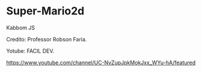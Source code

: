 # Super-Mario2d
Kabbom JS

Credito: Professor Robson Faria.

Yotube: FACIL DEV.

<a> https://www.youtube.com/channel/UC-NvZupJpkMokJxx_WYu-hA/featured </a>
